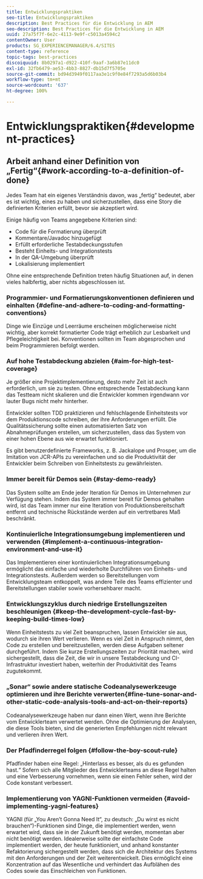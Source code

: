 ```yaml
---
title: Entwicklungspraktiken
seo-title: Entwicklungspraktiken
description: Best Practices für die Entwicklung in AEM
seo-description: Best Practices für die Entwicklung in AEM
uuid: 27a75f7f-6e2c-4113-9e9f-c5013a4594c2
contentOwner: User
products: SG_EXPERIENCEMANAGER/6.4/SITES
content-type: reference
topic-tags: best-practices
discoiquuid: 8b0297a1-d922-410f-9aaf-3a6b87e11dc0
exl-id: 32fb6479-ae53-4bb3-8827-db15d7f5705e
source-git-commit: bd94d3949f0117aa3e1c9f0e84f7293a5d6b03b4
workflow-type: tm+mt
source-wordcount: '637'
ht-degree: 100%

---
```


# Entwicklungspraktiken{#development-practices}

## Arbeit anhand einer Definition von „Fertig“{#work-according-to-a-definition-of-done}

Jedes Team hat ein eigenes Verständnis davon, was „fertig“ bedeutet, aber es ist wichtig, eines zu haben und sicherzustellen, dass eine Story die definierten Kriterien erfüllt, bevor sie akzeptiert wird.

Einige häufig von Teams angegebene Kriterien sind:

* Code für die Formatierung überprüft
* Kommentare/Javadoc hinzugefügt
* Erfüllt erforderliche Testabdeckungsstufen
* Besteht Einheits- und Integrationstests
* In der QA-Umgebung überprüft
* Lokalisierung implementiert

Ohne eine entsprechende Definition treten häufig Situationen auf, in denen vieles halbfertig, aber nichts abgeschlossen ist.

### Programmier- und Formatierungskonventionen definieren und einhalten  {#define-and-adhere-to-coding-and-formatting-conventions}

Dinge wie Einzüge und Leerräume erscheinen möglicherweise nicht wichtig, aber korrekt formatierter Code trägt erheblich zur Lesbarkeit und Pflegeleichtigkeit bei. Konventionen sollten im Team abgesprochen und beim Programmieren befolgt werden.

### Auf hohe Testabdeckung abzielen  {#aim-for-high-test-coverage}

Je größer eine Projektimplementierung, desto mehr Zeit ist auch erforderlich, um sie zu testen. Ohne entsprechende Testabdeckung kann das Testteam nicht skalieren und die Entwickler kommen irgendwann vor lauter Bugs nicht mehr hinterher.

Entwickler sollten TDD praktizieren und fehlschlagende Einheitstests vor dem Produktionscode schreiben, der ihre Anforderungen erfüllt. Die Qualitätssicherung sollte einen automatisierten Satz von Abnahmeprüfungen erstellen, um sicherzustellen, dass das System von einer hohen Ebene aus wie erwartet funktioniert.

Es gibt benutzerdefinierte Frameworks, z. B. Jackalope und Prosper, um die Imitation von JCR-APIs zu vereinfachen und so die Produktivität der Entwickler beim Schreiben von Einheitstests zu gewährleisten.

### Immer bereit für Demos sein  {#stay-demo-ready}

Das System sollte am Ende jeder Iteration für Demos im Unternehmen zur Verfügung stehen. Indem das System immer bereit für Demos gehalten wird, ist das Team immer nur eine Iteration von Produktionsbereitschaft entfernt und technische Rückstände werden auf ein vertretbares Maß beschränkt.

### Kontinuierliche Integrationsumgebung implementieren und verwenden {#implement-a-continuous-integration-environment-and-use-it}

Das Implementieren einer kontinuierlichen Integrationsumgebung ermöglicht das einfache und wiederholte Durchführen von Einheits- und Integrationstests. Außerdem werden so Bereitstellungen vom Entwicklungsteam entkoppelt, was andere Teile des Teams effizienter und Bereitstellungen stabiler sowie vorhersehbarer macht.

### Entwicklungszyklus durch niedrige Erstellungszeiten beschleunigen {#keep-the-development-cycle-fast-by-keeping-build-times-low}

Wenn Einheitstests zu viel Zeit beanspruchen, lassen Entwickler sie aus, wodurch sie ihren Wert verlieren. Wenn es viel Zeit in Anspruch nimmt, den Code zu erstellen und bereitzustellen, werden diese Aufgaben seltener durchgeführt. Indem Sie kurze Erstellungszeiten zur Priorität machen, wird sichergestellt, dass die Zeit, die wir in unsere Testabdeckung und CI-Infrastruktur investiert haben, weiterhin der Produktivität des Teams zugutekommt.

### „Sonar“ sowie andere statische Codeanalysewerkzeuge optimieren und ihre Berichte verwerten{#fine-tune-sonar-and-other-static-code-analysis-tools-and-act-on-their-reports}

Codeanalysewerkzeuge haben nur dann einen Wert, wenn ihre Berichte vom Entwicklerteam verwertet werden. Ohne die Optimierung der Analysen, die diese Tools bieten, sind die generierten Empfehlungen nicht relevant und verlieren ihren Wert.

### Der Pfadfinderregel folgen {#follow-the-boy-scout-rule}

Pfadfinder haben eine Regel: „Hinterlass es besser, als du es gefunden hast.“ Sofern sich alle Mitglieder des Entwicklerteams an diese Regel halten und eine Verbesserung vornehmen, wenn sie einen Fehler sehen, wird der Code konstant verbessert.

### Implementierung von YAGNI-Funktionen vermeiden {#avoid-implementing-yagni-features}

YAGNI (für „You Aren’t Gonna Need It“, zu deutsch: „Du wirst es nicht brauchen“)-Funktionen sind Dinge, die implementiert werden, wenn erwartet wird, dass sie in der Zukunft benötigt werden, momentan aber nicht benötigt werden. Idealerweise sollte der einfachste Code implementiert werden, der heute funktioniert, und anhand konstanter Refaktorierung sichergestellt werden, dass sich die Architektur des Systems mit den Anforderungen und der Zeit weiterentwickelt. Dies ermöglicht eine Konzentration auf das Wesentliche und verhindert das Aufblähen des Codes sowie das Einschleichen von Funktionen.
